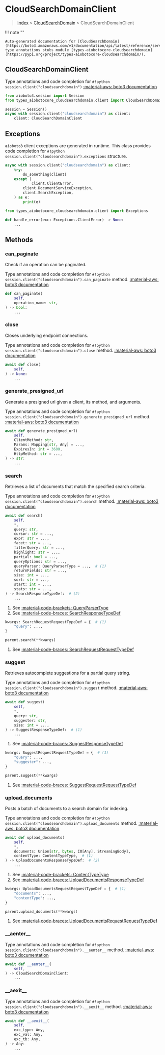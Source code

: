 # CloudSearchDomainClient

> [Index](../README.md) > [CloudSearchDomain](./README.md) > CloudSearchDomainClient

!!! note ""

    Auto-generated documentation for [CloudSearchDomain](https://boto3.amazonaws.com/v1/documentation/api/latest/reference/services/cloudsearchdomain.html#CloudSearchDomain)
    type annotations stubs module [types-aiobotocore-cloudsearchdomain](https://pypi.org/project/types-aiobotocore-cloudsearchdomain/).

## CloudSearchDomainClient

Type annotations and code completion for `#!python session.client("cloudsearchdomain")`
[:material-aws: boto3 documentation](https://boto3.amazonaws.com/v1/documentation/api/latest/reference/services/cloudsearchdomain.html#CloudSearchDomain.Client)

```python title="Usage example"
from aioboto3.session import Session
from types_aiobotocore_cloudsearchdomain.client import CloudSearchDomainClient

session = Session()
async with session.client("cloudsearchdomain") as client:
    client: CloudSearchDomainClient
```

## Exceptions


`aioboto3` client exceptions are generated in runtime.
This class provides code completion for `#!python session.client("cloudsearchdomain").exceptions` structure.

```python title="Usage example"
async with session.client("cloudsearchdomain") as client:
    try:
        do_something(client)
    except (
            client.ClientError,
        client.DocumentServiceException,
        client.SearchException,
    ) as e:
        print(e)
```

```python title="Type checking example"
from types_aiobotocore_cloudsearchdomain.client import Exceptions

def handle_error(exc: Exceptions.ClientError) -> None:
    ...
```


## Methods


### can\_paginate

Check if an operation can be paginated.

Type annotations and code completion for `#!python session.client("cloudsearchdomain").can_paginate` method.
[:material-aws: boto3 documentation](https://boto3.amazonaws.com/v1/documentation/api/latest/reference/services/cloudsearchdomain.html#CloudSearchDomain.Client.can_paginate)

```python title="Method definition"
def can_paginate(
    self,
    operation_name: str,
) -> bool:
    ...
```


### close

Closes underlying endpoint connections.

Type annotations and code completion for `#!python session.client("cloudsearchdomain").close` method.
[:material-aws: boto3 documentation](https://boto3.amazonaws.com/v1/documentation/api/latest/reference/services/cloudsearchdomain.html#CloudSearchDomain.Client.close)

```python title="Method definition"
await def close(
    self,
) -> None:
    ...
```


### generate\_presigned\_url

Generate a presigned url given a client, its method, and arguments.

Type annotations and code completion for `#!python session.client("cloudsearchdomain").generate_presigned_url` method.
[:material-aws: boto3 documentation](https://boto3.amazonaws.com/v1/documentation/api/latest/reference/services/cloudsearchdomain.html#CloudSearchDomain.Client.generate_presigned_url)

```python title="Method definition"
await def generate_presigned_url(
    self,
    ClientMethod: str,
    Params: Mapping[str, Any] = ...,
    ExpiresIn: int = 3600,
    HttpMethod: str = ...,
) -> str:
    ...
```


### search

Retrieves a list of documents that match the specified search criteria.

Type annotations and code completion for `#!python session.client("cloudsearchdomain").search` method.
[:material-aws: boto3 documentation](https://boto3.amazonaws.com/v1/documentation/api/latest/reference/services/cloudsearchdomain.html#CloudSearchDomain.Client.search)

```python title="Method definition"
await def search(
    self,
    *,
    query: str,
    cursor: str = ...,
    expr: str = ...,
    facet: str = ...,
    filterQuery: str = ...,
    highlight: str = ...,
    partial: bool = ...,
    queryOptions: str = ...,
    queryParser: QueryParserType = ...,  # (1)
    returnFields: str = ...,
    size: int = ...,
    sort: str = ...,
    start: int = ...,
    stats: str = ...,
) -> SearchResponseTypeDef:  # (2)
    ...
```

1. See [:material-code-brackets: QueryParserType](./literals.md#queryparsertype) 
2. See [:material-code-braces: SearchResponseTypeDef](./type_defs.md#searchresponsetypedef) 


```python title="Usage example with kwargs"
kwargs: SearchRequestRequestTypeDef = {  # (1)
    "query": ...,
}

parent.search(**kwargs)
```

1. See [:material-code-braces: SearchRequestRequestTypeDef](./type_defs.md#searchrequestrequesttypedef) 

### suggest

Retrieves autocomplete suggestions for a partial query string.

Type annotations and code completion for `#!python session.client("cloudsearchdomain").suggest` method.
[:material-aws: boto3 documentation](https://boto3.amazonaws.com/v1/documentation/api/latest/reference/services/cloudsearchdomain.html#CloudSearchDomain.Client.suggest)

```python title="Method definition"
await def suggest(
    self,
    *,
    query: str,
    suggester: str,
    size: int = ...,
) -> SuggestResponseTypeDef:  # (1)
    ...
```

1. See [:material-code-braces: SuggestResponseTypeDef](./type_defs.md#suggestresponsetypedef) 


```python title="Usage example with kwargs"
kwargs: SuggestRequestRequestTypeDef = {  # (1)
    "query": ...,
    "suggester": ...,
}

parent.suggest(**kwargs)
```

1. See [:material-code-braces: SuggestRequestRequestTypeDef](./type_defs.md#suggestrequestrequesttypedef) 

### upload\_documents

Posts a batch of documents to a search domain for indexing.

Type annotations and code completion for `#!python session.client("cloudsearchdomain").upload_documents` method.
[:material-aws: boto3 documentation](https://boto3.amazonaws.com/v1/documentation/api/latest/reference/services/cloudsearchdomain.html#CloudSearchDomain.Client.upload_documents)

```python title="Method definition"
await def upload_documents(
    self,
    *,
    documents: Union[str, bytes, IO[Any], StreamingBody],
    contentType: ContentTypeType,  # (1)
) -> UploadDocumentsResponseTypeDef:  # (2)
    ...
```

1. See [:material-code-brackets: ContentTypeType](./literals.md#contenttypetype) 
2. See [:material-code-braces: UploadDocumentsResponseTypeDef](./type_defs.md#uploaddocumentsresponsetypedef) 


```python title="Usage example with kwargs"
kwargs: UploadDocumentsRequestRequestTypeDef = {  # (1)
    "documents": ...,
    "contentType": ...,
}

parent.upload_documents(**kwargs)
```

1. See [:material-code-braces: UploadDocumentsRequestRequestTypeDef](./type_defs.md#uploaddocumentsrequestrequesttypedef) 

### \_\_aenter\_\_



Type annotations and code completion for `#!python session.client("cloudsearchdomain").__aenter__` method.
[:material-aws: boto3 documentation](https://boto3.amazonaws.com/v1/documentation/api/latest/reference/services/cloudsearchdomain.html#CloudSearchDomain.Client.__aenter__)

```python title="Method definition"
await def __aenter__(
    self,
) -> CloudSearchDomainClient:
    ...
```


### \_\_aexit\_\_



Type annotations and code completion for `#!python session.client("cloudsearchdomain").__aexit__` method.
[:material-aws: boto3 documentation](https://boto3.amazonaws.com/v1/documentation/api/latest/reference/services/cloudsearchdomain.html#CloudSearchDomain.Client.__aexit__)

```python title="Method definition"
await def __aexit__(
    self,
    exc_type: Any,
    exc_val: Any,
    exc_tb: Any,
) -> Any:
    ...
```





